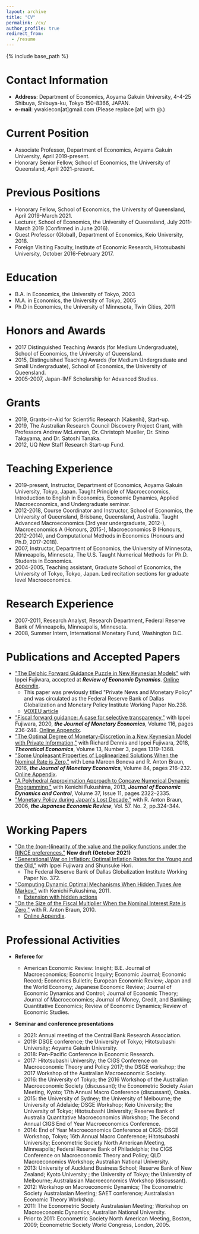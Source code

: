 ```yaml
---
layout: archive
title: "CV"
permalink: /cv/
author_profile: true
redirect_from:
  - /resume
---
```


{% include base_path %}

Contact Information
======
* **Address**: Department of Economics, Aoyama Gakuin University, 4-4-25 Shibuya, Shibuya-ku, Tokyo 150-8366, JAPAN.
* **e-mail**: ywakiecon[at]gmail.com    (Please replace [at] with @.)

Current Position
======
* Associate Professor, Department of Economics, Aoyama Gakuin University, April 2019-present.
* Honorary Senior Fellow, School of Economics, the University of Queensland, April 2021-present.

Previous Positions
======
* Honorary Fellow, School of Economics, the University of Queensland, April 2019-March 2021.
* Lecturer, School of Economics, the University of Queensland, July 2011-March 2019 (Confirmed in June 2016).
* Guest Professor (Global), Department of Economics, Keio University, 2018.
* Foreign Visiting Faculty, Institute of Economic Research, Hitotsubashi University, October 2016-February 2017.


Education
======
* B.A. in Economics, the University of Tokyo, 2003
* M.A. in Economics, the University of Tokyo, 2005
* Ph.D in Economics, the University of Minnesota, Twin Cities, 2011

Honors and Awards
======
* 2017 Distinguished Teaching Awards (for Medium Undergraduate), School of Economics, the University of Queensland.
* 2015, Distinguished Teaching Awards (for Medium Undergraduate and Small Undergraduate), School of Economics, the University of Queensland.
* 2005-2007, Japan-IMF Scholarship for Advanced Studies. 

Grants
======
* 2019, Grants-in-Aid for Scientific Research (Kakenhi), Start-up.
* 2019, The Australian Research Council Discovery Project Grant, with Professors Andrew McLennan, Dr. Christoph Mueller, Dr. Shino Takayama, and Dr. Satoshi Tanaka. 
* 2012, UQ New Staff Research Start-up Fund.

Teaching Experience
======
* 2019-present, Instructor, Department of Economics, Aoyama Gakuin University, Tokyo, Japan. Taught Principle of Macroeconomics, Introduction to English in Economics, Economic Dynamics, Applied Macroeconomics, and Undergraduate seminar.
* 2012-2018, Course Coordinator and Instructor, School of Economics, the University of Queensland, Brisbane, Queensland, Australia. Taught Advanced Macroeconomics (3rd year undergraduate, 2012-), Macroeconomics A (Honours, 2015-), Macroeconomics B (Honours, 2012-2014), and Computational Methods in Economics (Honours and Ph.D, 2017-2018).
* 2007, Instructor, Department of Economics, the University of Minnesota, Minneapolis, Minnesota, The U.S. Taught Numerical Methods for Ph.D. Students in Economics.
* 2004-2005, Teaching assistant, Graduate School of Economics, the University of Tokyo, Tokyo, Japan. Led recitation sections for graduate level Macroeconomics.

Research Experience
======
* 2007-2011, Research Analyst, Research Department, Federal Reserve Bank of Minneapolis, Minneapolis, Minnesota.
* 2008, Summer Intern, International Monetary Fund, Washington D.C.

Publications and Accepted Papers
======
* ["The Delphic Forward Guidance Puzzle in New Keynesian Models"](https://www.sciencedirect.com/science/article/pii/S1094202521000752?dgcid=author) with Ippei Fujiwara, accepted at ***Review of Economic Dynamics***. [Online Appendix](/files/Fujiwara_Waki_DFGP_OnlineAppendix.pdf).
  * This paper was previously titled "Private News and Monetary Policy" and was circulated as the Federal Reserve Bank of Dallas Globalization and Monetary Policy Institute Working Paper No.238. 
  * [VOXEU article](https://voxeu.org/article/private-news-and-monetary-policy)
* ["Fiscal forward guidance: A case for selective transparency,"](https://doi.org/10.1016/j.jmoneco.2019.10.007) with Ippei Fujiwara, 2020,  ***the Journal of Monetary Economics***, Volume 116, pages 236-248. [Online Appendix](/files/Fujiwara_Waki_FFG_Appendix.pdf).
* ["The Optimal Degree of Monetary-Discretion in a New Keynesian Model with Private Information,"](https://econtheory.org/ojs/index.php/te/article/view/20181319) with Richard Dennis and Ippei Fujiwara, 2018, ***Theoretical Economics***, Volume 13, Number 3, pages 1319–1368. 
* ["Some Unpleasant Properties of Loglinearized Solutions When the Nominal Rate is Zero,"](https://doi.org/10.1016/j.jmoneco.2016.10.012) with Lena Mareen Boneva and R. Anton Braun, 2016, ***the Journal of Monetary Economics***, Volume 84, pages 216–232. [Online Appendix](/files/Boneva_Braun_Waki_2016_jme_append.pdf).
* ["A Polyhedral Approximation Approach to Concave Numerical Dynamic Programming,"](https://doi.org/10.1016/j.jedc.2013.06.001) with Kenichi Fukushima, 2013, ***Journal of Economic Dynamics and Control***, Volume 37, Issue 11, pages 2322–2335. 
* ["Monetary Policy during Japan's Lost Decade,"](https://doi.org/10.1111/j.1468-5876.2006.00371.x) with R. Anton Braun, 2006, ***the Japanese Economic Review***, Vol. 57. No. 2, pp.324-344.

Working Papers
======

* ["On the (non-)linearity of the value and the policy functions under the RINCE preferences."](/files/Waki_RINCE.pdf) **New draft (October 2021)**
* ["Generational War on Inflation: Optimal Inflation Rates for the Young and the Old,"](https://www.dallasfed.org/~/media/documents/institute/wpapers/2019/0372.pdf) with Ippei Fujiwara and Shunsuke Hori.
  * The Federal Reserve Bank of Dallas Globalization Institute Working Paper No. 372.    
* ["Computing Dynamic Optimal Mechanisms When Hidden Types Are Markov,"](/files/Fukushima_Waki.pdf) with Kenichi Fukushima, 2011. 
  * [Extension with hidden actions](/files/Fukushima_Waki_extension_hidden_actions.pdf)
* ["On the Size of the Fiscal Multiplier When the Nominal Interest Rate is Zero,"](/files/Braun_Waki_2010.pdf) with R. Anton Braun, 2010.   
  * [Online Appendix](/files/Braun_Waki_2010_Appendix.pdf). 
 

Professional Activities
======
* **Referee for**
  * American Economic Review: Insight; B.E. Journal of Macroeconomics; Economic Inquiry; Economic Journal; Economic Record; Economics Bulletin; European Economic Review; Japan and the World Economy; Japanese Economic Review; Journal of Economic Dynamics and Control; Journal of Economic Theory; Journal of Macroeconomics; Journal of Money, Credit, and Banking; Quantitative Economics; Review of Economic Dynamics; Review of Economic Studies.

* **Seminar and conference presentations**
  * 2021: Annual meeting of the Central Bank Research Association.
  * 2019: DSGE conference; the University of Tokyo; Hitotsubashi University; Aoyama Gakuin University. 
  * 2018: Pan-Pacific Conference in Economic Research.
  * 2017: Hitotsubashi University; the CIGS Conference on Macroeconomic Theory and Policy 2017; the DSGE workshop; the 2017 Workshop of the Australian Macroeconomic Society.
  * 2016: the University of Tokyo; the 2016 Workshop of the Australian Macroeconomic Society (discussant); the Econometric Society Asian Meeting, Kyoto; 17th Annual Macro Conference (discussant), Osaka.
  * 2015: the University of Sydney; the University of Melbourne; the University of Adelaide; DSGE Workshop; Keio University; the University of Tokyo; Hitotsubashi University; Reserve Bank of Australia Quantitative Macroeconomics Workshop; The Second Annual CIGS End of Year Macroeconomics Conference.
  * 2014: End of Year Macroeconomics Conference at CIGS; DSGE Workshop, Tokyo; 16th Annual Macro Conference; Hitotsubashi University; Econometric Society North American Meeting, Minneapolis; Federal Reserve Bank of Philadelphia; the CIGS Conference on Macroeconomic Theory and Policy; QLD Macroeconomics Workshop; Australian National University.
  * 2013: University of Auckland Business School; Reserve Bank of New Zealand; Kyoto University ; the University of Tokyo; the University of Melbourne; Australasian Macroeconomics Workshop (discussant).
  * 2012: Workshop on Macroeconomic Dynamics; The Econometric Society Australasian Meeting; SAET conference; Australasian Economic Theory Workshop.
  * 2011: The Econometric Society Australasian Meeting; Workshop on Macroeconomic Dynamics;  Australian National University.
  * Prior to 2011: Econometric Society North American Meeting, Boston, 2009; Econometric Society World Congress, London, 2005.